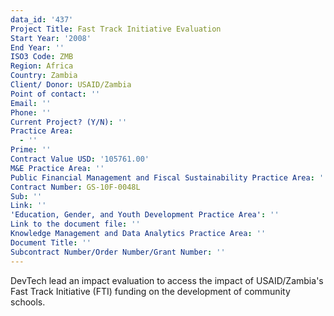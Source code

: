 ```yaml
---
data_id: '437'
Project Title: Fast Track Initiative Evaluation
Start Year: '2008'
End Year: ''
ISO3 Code: ZMB
Region: Africa
Country: Zambia
Client/ Donor: USAID/Zambia
Point of contact: ''
Email: ''
Phone: ''
Current Project? (Y/N): ''
Practice Area:
  - ''
Prime: ''
Contract Value USD: '105761.00'
M&E Practice Area: ''
Public Financial Management and Fiscal Sustainability Practice Area: ''
Contract Number: GS-10F-0048L
Sub: ''
Link: ''
'Education, Gender, and Youth Development Practice Area': ''
Link to the document file: ''
Knowledge Management and Data Analytics Practice Area: ''
Document Title: ''
Subcontract Number/Order Number/Grant Number: ''
---
```

DevTech lead an impact evaluation to access the impact of USAID/Zambia's Fast Track Initiative (FTI) funding on the development of community schools.